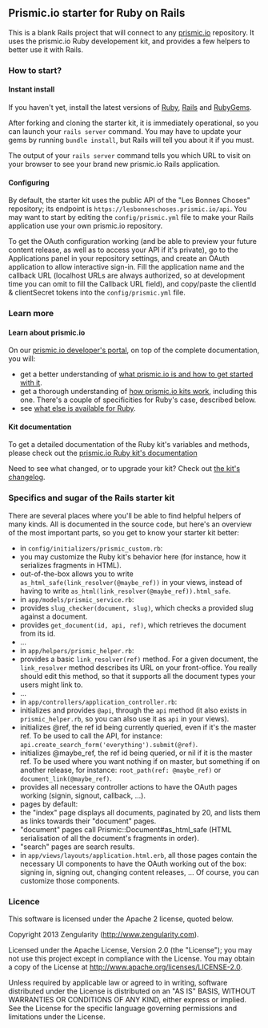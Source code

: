 ## Prismic.io starter for Ruby on Rails

This is a blank Rails project that will connect to any [prismic.io](https://prismic.io)
repository. It uses the prismic.io Ruby developement kit, and provides a few helpers
to better use it with Rails.

### How to start?

#### Instant install

If you haven't yet, install the latest versions of [Ruby](https://www.ruby-lang.org/en/downloads/), [Rails](http://rubyonrails.org/download) and [RubyGems](http://rubygems.org/pages/download).

After forking and cloning the starter kit, it is immediately operational, so you can launch your `rails server` command. You may have to update your gems by running `bundle install`, but Rails will tell you about it if you must.

The output of your `rails server` command tells you which URL to visit on your browser to see your brand new prismic.io Rails application.

#### Configuring

By default, the starter kit uses the public API of the "Les Bonnes Choses" repository; its endpoint is `https://lesbonneschoses.prismic.io/api`. You may want to start by editing the `config/prismic.yml` file to make your Rails application use your own prismic.io repository.

To get the OAuth configuration working (and be able to preview your future content release, as well as to access your API if it's private), go to the Applications panel in your repository settings, and create an OAuth application to allow interactive sign-in. Fill the application name and the callback URL (localhost URLs are always authorized, so at development time you can omit to fill the Callback URL field), and copy/paste the clientId & clientSecret tokens into the `config/prismic.yml` file.

### Learn more

#### Learn about prismic.io

On our [prismic.io developer's portal](https://developers.prismic.io/), on top of the complete documentation, you will:
 * get a better understanding of [what prismic.io is and how to get started with it](https://developers.prismic.io/documentation/UjBaQsuvzdIHvE4D/getting-started).
 * get a thorough understanding of [how prismic.io kits work](https://developers.prismic.io/documentation/UjBe8bGIJ3EKtgBZ/api-documentation#kits-and-helpers), including this one. There's a couple of specificities for Ruby's case, described below.
 * see [what else is available for Ruby](https://developers.prismic.io/technologies/UjBh6MuvzeMJvE4m/ruby).

#### Kit documentation

To get a detailed documentation of the Ruby kit's variables and methods, please check out the [prismic.io Ruby kit's documentation](http://rubydoc.info/github/prismicio/ruby-kit/master/frames)

Need to see what changed, or to upgrade your kit? Check out [the kit's changelog](https://github.com/prismicio/ruby-kit/changelog.md).

### Specifics and sugar of the Rails starter kit

There are several places where you'll be able to find helpful helpers of many kinds. All is documented in the source code, but here's an overview of the most important parts, so you get to know your starter kit better:
 * in `config/initializers/prismic_custom.rb`:
  * you may customize the Ruby kit's behavior here (for instance, how it serializes fragments in HTML).
  * out-of-the-box allows you to write `as_html_safe(link_resolver(@maybe_ref))` in your views, instead of having to write `as_html(link_resolver(@maybe_ref)).html_safe`.
 * in `app/models/prismic_service.rb`:
  * provides `slug_checker(document, slug)`, which checks a provided slug against a document.
  * provides `get_document(id, api, ref)`, which retrieves the document from its id.
  * ...
 * in `app/helpers/prismic_helper.rb`:
  * provides a basic `link_resolver(ref)` method. For a given document, the `link_resolver` method describes its URL on your front-office. You really should edit this method, so that it supports all the document types your users might link to.
  * ...
 * in `app/controllers/application_controller.rb`:
  * initializes and provides `@api`, through the `api` method (it also exists in `prismic_helper.rb`, so you can also use it as `api` in your views).
  * initializes @ref, the ref id being currently queried, even if it's the master ref. To be used to call the API, for instance: `api.create_search_form('everything').submit(@ref)`.
  * initializes @maybe_ref, the ref id being queried, or nil if it is the master ref. To be used where you want nothing if on master, but something if on another release, for instance: `root_path(ref: @maybe_ref)` or `document_link(@maybe_ref)`.
  * provides all necessary controller actions to have the OAuth pages working (signin, signout, callback, ...).
 * pages by default:
  * the "index" page displays all documents, paginated by 20, and lists them as links towards their "document" pages.
  * "document" pages call Prismic::Document#as_html_safe (HTML serialisation of all the document's fragments in order).
  * "search" pages are search results.
  * in `app/views/layouts/application.html.erb`, all those pages contain the necessary UI components to have the OAuth working out of the box: signing in, signing out, changing content releases, ... Of course, you can customize those components.

### Licence

This software is licensed under the Apache 2 license, quoted below.

Copyright 2013 Zengularity (http://www.zengularity.com).

Licensed under the Apache License, Version 2.0 (the "License"); you may not use this project except in compliance with the License. You may obtain a copy of the License at http://www.apache.org/licenses/LICENSE-2.0.

Unless required by applicable law or agreed to in writing, software distributed under the License is distributed on an "AS IS" BASIS, WITHOUT WARRANTIES OR CONDITIONS OF ANY KIND, either express or implied. See the License for the specific language governing permissions and limitations under the License.
